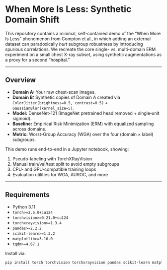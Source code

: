 # When More Is Less: Synthetic Domain Shift

This repository contains a minimal, self-contained demo of the “When More Is Less” phenomenon from Compton et al., in which adding an external dataset can paradoxically *hurt* subgroup robustness by introducing spurious correlations. We recreate the core single- vs. multi-domain ERM experiment on a small chest X-ray subset, using synthetic augmentations as a proxy for a second “hospital.”

---

## Overview

- **Domain A:** Your raw chest-scan images.
- **Domain B:** Synthetic copies of Domain A created via `ColorJitter(brightness=0.5, contrast=0.5)` + `GaussianBlur(kernel_size=5)`.
- **Model:** DenseNet-121 (ImageNet pretrained head removed + single‐unit sigmoid).
- **Baseline:** Empirical Risk Minimization (ERM) with equalized sampling across domains.
- **Metric:** Worst-Group Accuracy (WGA) over the four (domain × label) subgroups.

This demo runs end-to-end in a Jupyter notebook, showing:
1. Pseudo-labeling with TorchXRayVision  
2. Manual train/val/test split to avoid empty subgroups  
3. CPU‐ and GPU‐compatible training loops  
4. Evaluation utilities for WGA, AUROC, and more  

---

## Requirements

- Python 3.11  
- `torch>=2.6.0+cu124`  
- `torchvision>=0.21.0+cu124`  
- `torchxrayvision>=1.3.4`  
- `pandas>=2.2.2`  
- `scikit-learn>=1.3.2`  
- `matplotlib>=3.10.0`  
- `tqdm>=4.67.1`  

Install via:
```bash
pip install torch torchvision torchxrayvision pandas scikit-learn matplotlib tqdm
